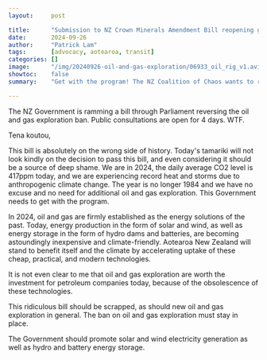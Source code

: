 ```yaml
---
layout:     post

title:      "Submission to NZ Crown Minerals Amendment Bill reopening gas and oil exploration"
date:       2024-09-26
author:     "Patrick Lam"
tags:       [advocacy, aotearoa, transit]
categories: []
image:      "/img/20240926-oil-and-gas-exploration/06933_oil_rig_v1.avif"
showtoc:    false
summary:    "Get with the program! The NZ Coalition of Chaos wants to reverse the oil and gas exploration ban. It is 2024, not 1984."

---
```


<style>
.post-heading h1  { color: yellow; text-shadow: 2px 2px 2px grey; }
.meta { color: #fff; text-shadow: 1px 1px 1px grey; }
</style>

The NZ Government is ramming a bill through Parliament reversing the oil and gas exploration ban. Public consultations are open for 4 days. WTF.

Tena koutou,

This bill is absolutely on the wrong side of history. Today's tamariki will not look kindly on the decision to pass this bill, and even considering it should be a source of deep shame. We are in 2024, the daily average CO2 level is 417ppm today, and we are experiencing record heat and storms due to anthropogenic climate change. The year is no longer 1984 and we have no excuse and no need for additional oil and gas exploration. This Government needs to get with the program.

In 2024, oil and gas are firmly established as the energy solutions of the past. Today, energy production in the form of solar and wind, as well as energy storage in the form of hydro dams and batteries, are becoming astoundingly inexpensive and climate-friendly. Aotearoa New Zealand will stand to benefit itself and the climate by accelerating uptake of these cheap, practical, and modern technologies.

It is not even clear to me that oil and gas exploration are worth the investment for petroleum companies today, because of the obsolescence of these technologies.

This ridiculous bill should be scrapped, as should new oil and gas exploration in general. The ban on oil and gas exploration must stay in place.

The Government should promote solar and wind electricity generation as well as hydro and battery energy storage.